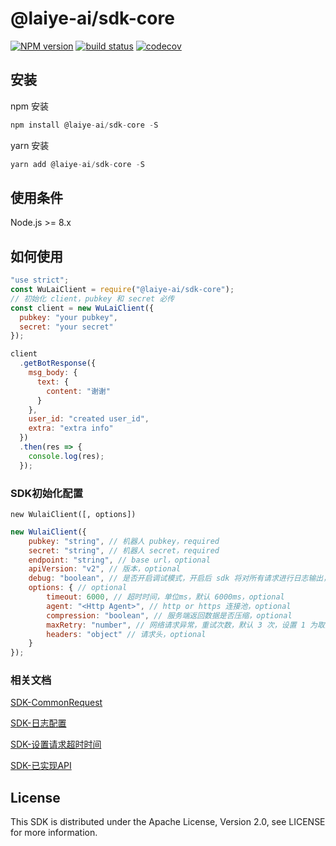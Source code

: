 # @laiye-ai/sdk-core

[![NPM version][npm-image]][npm-url]
[![build status][travis-image]][travis-url]
[![codecov][cov-image]][cov-url]

[npm-image]: https://img.shields.io/npm/v/@laiye-ai/sdk-core.svg?style=flat-square
[npm-url]: https://www.npmjs.com/package/@laiye-ai/sdk-core
[travis-image]: https://travis-ci.org/laiye-ai/wulai-openapi-sdk-nodejs.svg?branch=master
[travis-url]: https://travis-ci.org/laiye-ai/wulai-openapi-sdk-nodejs
[cov-image]: https://codecov.io/gh/laiye-ai/wulai-openapi-sdk-nodejs/branch/master/graph/badge.svg
[cov-url]: https://codecov.io/gh/laiye-ai/wulai-openapi-sdk-nodejs

## 安装
npm 安装

```js
npm install @laiye-ai/sdk-core -S
```
yarn 安装
```js
yarn add @laiye-ai/sdk-core -S
```

## 使用条件

Node.js >= 8.x

## 如何使用

```js
"use strict";
const WuLaiClient = require("@laiye-ai/sdk-core");
// 初始化 client，pubkey 和 secret 必传
const client = new WuLaiClient({
  pubkey: "your pubkey",
  secret: "your secret"
});

client
  .getBotResponse({
    msg_body: {
      text: {
        content: "谢谢"
      }
    },
    user_id: "created user_id",
    extra: "extra info"
  })
  .then(res => {
    console.log(res);
  });
```
### SDK初始化配置
`new WulaiClient([, options])`
```js
new WulaiClient({
    pubkey: "string", // 机器人 pubkey，required
    secret: "string", // 机器人 secret，required
    endpoint: "string", // base url，optional
    apiVersion: "v2", // 版本，optional
    debug: "boolean", // 是否开启调试模式，开启后 sdk 将对所有请求进行日志输出，默认为 stdout 输出模式
    options: { // optional
        timeout: 6000, // 超时时间，单位ms，默认 6000ms，optional
        agent: "<Http Agent>", // http or https 连接池，optional
        compression: "boolean", // 服务端返回数据是否压缩，optional
        maxRetry: "number", // 网络请求异常，重试次数，默认 3 次，设置 1 为取消，optional
        headers: "object" // 请求头，optional
    }
});
```

### 相关文档

<a href="./docs/COMMON.md">SDK-CommonRequest</a>

<a href="./docs/LOG.md">SDK-日志配置</a>

<a href="./docs/TIMEOUT.md">SDK-设置请求超时时间</a>

<a href="./docs/API.md">SDK-已实现API</a>


## License

This SDK is distributed under the Apache License, Version 2.0, see LICENSE for more information.

